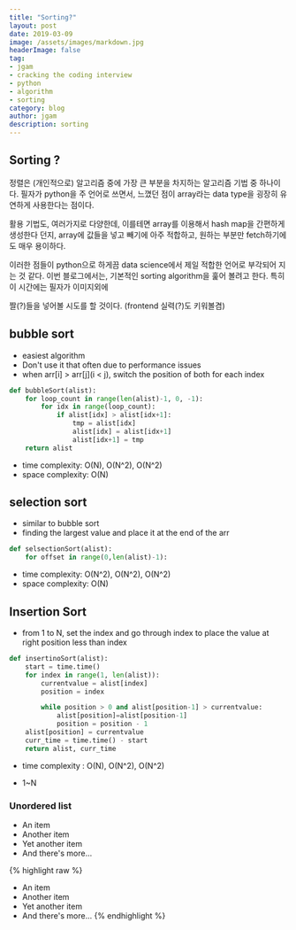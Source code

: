 ```yaml
---
title: "Sorting?"
layout: post
date: 2019-03-09
image: /assets/images/markdown.jpg
headerImage: false
tag:
- jgam
- cracking the coding interview
- python
- algorithm
- sorting
category: blog
author: jgam
description: sorting
---
```


## Sorting ?
정렬은 (개인적으로) 알고리즘 중에 가장 큰 부분을 차지하는 알고리즘 기법 중 하나이다. 필자가 python을 주 언어로 쓰면서, 느꼈던 점이 array라는 data type을 굉장히 유연하게 사용한다는 점이다.

활용 기법도, 여러가지로 다양한데, 이를테면 array를 이용해서 hash map을 간편하게 생성한다 던지, array에 값들을 넣고 빼기에 아주 적합하고, 원하는 부분만 fetch하기에도 매우 용이하다.

이러한 점들이 python으로 하게끔 data science에서 제일 적합한 언어로 부각되어 지는 것 같다. 이번 블로그에서는, 기본적인 sorting algorithm을 훑어 볼려고 한다. 특히 이 시간에는 필자가 이미지외에

짤(?)들을 넣어볼 시도를 할 것이다. (frontend 실력(?)도 키워볼겸)

## bubble sort

* easiest algorithm
* Don't use it that often due to performance issues
* when arr[i] > arr[j](i < j), switch the position of both for each index

```python
def bubbleSort(alist):
    for loop_count in range(len(alist)-1, 0, -1):
        for idx in range(loop_count):
            if alist[idx] > alist[idx+1]:
                tmp = alist[idx]
                alist[idx] = alist[idx+1]
                alist[idx+1] = tmp
    return alist
```
* time complexity: O(N), O(N^2), O(N^2)
* space complexity: O(N)
  
## selection sort

* similar to bubble sort
* finding the largest value and place it at the end of the arr

```python
def selsectionSort(alist):
    for offset in range(0,len(alist)-1):

```
* time complexity: O(N^2), O(N^2), O(N^2)
* space complexity: O(N)

## Insertion Sort

* from 1 to N, set the index and go through index to place the value at right position less than index
```python
def insertinoSort(alist):
	start = time.time()
	for index in range(1, len(alist)):
		currentvalue = alist[index]
		position = index

		while position > 0 and alist[position-1] > currentvalue:
			alist[position]=alist[position-1]
			position = position - 1
	alist[position] = currentvalue
	curr_time = time.time() - start
	return alist, curr_time
```
* time complexity : O(N), O(N^2), O(N^2)

* 1~N
### Unordered list

* An item
* Another item
* Yet another item
* And there's more...

{% highlight raw %}
* An item
* Another item
* Yet another item
* And there's more...
{% endhighlight %}
